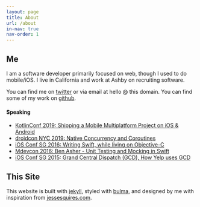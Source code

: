 ```yaml
---
layout: page
title: About
url: /about
in-nav: true
nav-order: 1
---
```


## Me

I am a software developer primarily focused on web, though I used to do mobile/iOS. I live in California and work at Ashby on recruiting software.

You can find me on [twitter](https://twitter.com/benasher44) or via email at hello @ this domain. You can find some of my work on [github](https://github.com/benasher44).

#### Speaking

- [KotlinConf 2019: Shipping a Mobile Multiplatform Project on iOS & Android](https://bit.ly/basher_kotlinconf_2019)
- [droidcon NYC 2019: Native Concurrency and Coroutines](https://bit.ly/basher_droidcon_2019)
- [iOS Conf SG 2016: Writing Swift, while living on Objective-C](https://bit.ly/basher_iosconfsg_2016)
- [Mdevcon 2016: Ben Asher - Unit Testing and Mocking in Swift](https://bit.ly/basher_mdevcon_2016_vid)
- [iOS Conf SG 2015: Grand Central Dispatch (GCD), How Yelp uses GCD](https://bit.ly/basher_iosconfsg_2015)

## This Site

This website is built with [jekyll](https://jekyllrb.com), styled with [bulma](https://bulma.io), and designed by me with inspiration from [jessesquires.com](https://jessesquires.com).
